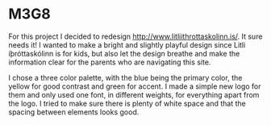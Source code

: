 # M3G8

For this project I decided to redesign http://www.litliithrottaskolinn.is/. It sure needs it!
I wanted to make a bright and slightly playful design since Litli íþróttaskólinn is for kids, but also let the design breathe and make the information clear for the parents who are navigating this site.

I chose a three color palette, with the blue being the primary color, the yellow for good contrast and green for accent. 
I made a simple new logo for them and only used one font, in different weights, for everything apart from the logo.
I tried to make sure there is plenty of white space and that the spacing between elements looks good.